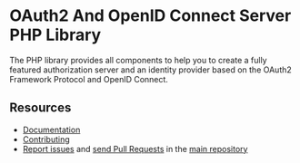 # OAuth2 And OpenID Connect Server PHP Library

The PHP library provides all components to help you to create
a fully featured authorization server and an identity provider
based on the OAuth2 Framework Protocol and OpenID Connect.

Resources
---------

  * [Documentation](https://oauth2-framework.spomky-labs.com/)
  * [Contributing](https://github.com/OAuth2-Framework/oauth2-framework/blob/master/.github/CONTRIBUTING.md)
  * [Report issues](https://github.com/OAuth2-Framework/oauth2-framework/issues) and
    [send Pull Requests](https://github.com/OAuth2-Framework/oauth2-framework/pulls)
    in the [main repository](https://github.com/OAuth2-Framework/oauth2-framework)
